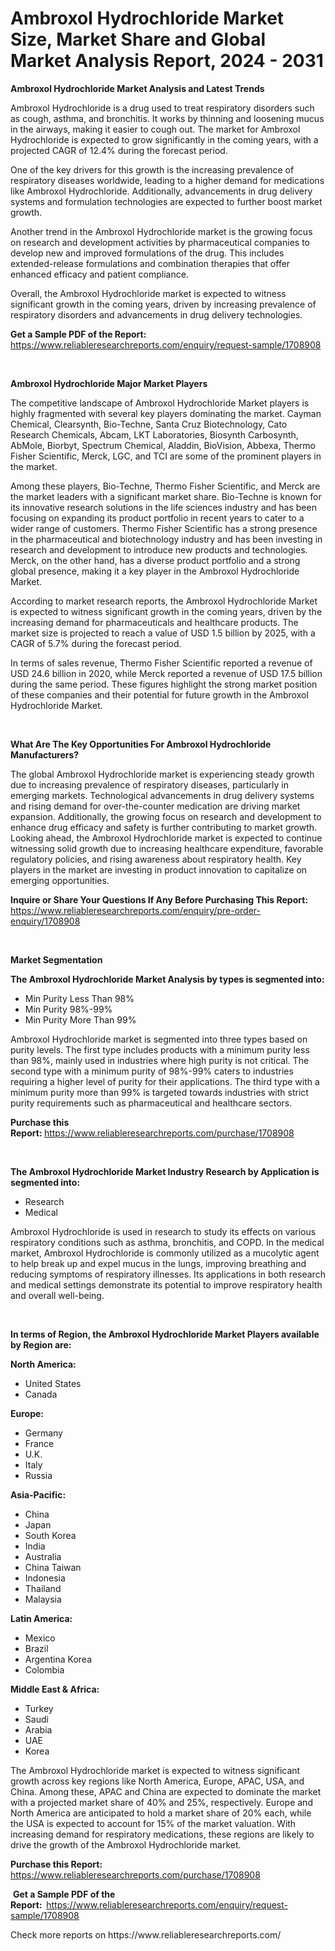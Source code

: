 <p><h1>Ambroxol Hydrochloride Market Size, Market Share and Global Market Analysis Report, 2024 - 2031</h1></p><p><strong>Ambroxol Hydrochloride Market Analysis and Latest Trends</strong></p>
<p><p>Ambroxol Hydrochloride is a drug used to treat respiratory disorders such as cough, asthma, and bronchitis. It works by thinning and loosening mucus in the airways, making it easier to cough out. The market for Ambroxol Hydrochloride is expected to grow significantly in the coming years, with a projected CAGR of 12.4% during the forecast period. </p><p>One of the key drivers for this growth is the increasing prevalence of respiratory diseases worldwide, leading to a higher demand for medications like Ambroxol Hydrochloride. Additionally, advancements in drug delivery systems and formulation technologies are expected to further boost market growth. </p><p>Another trend in the Ambroxol Hydrochloride market is the growing focus on research and development activities by pharmaceutical companies to develop new and improved formulations of the drug. This includes extended-release formulations and combination therapies that offer enhanced efficacy and patient compliance.</p><p>Overall, the Ambroxol Hydrochloride market is expected to witness significant growth in the coming years, driven by increasing prevalence of respiratory disorders and advancements in drug delivery technologies.</p></p>
<p><strong>Get a Sample PDF of the Report:&nbsp;</strong> <a href="https://www.reliableresearchreports.com/enquiry/request-sample/1708908">https://www.reliableresearchreports.com/enquiry/request-sample/1708908</a></p>
<p>&nbsp;</p>
<p><strong>Ambroxol Hydrochloride Major Market Players</strong></p>
<p><p>The competitive landscape of Ambroxol Hydrochloride Market players is highly fragmented with several key players dominating the market. Cayman Chemical, Clearsynth, Bio-Techne, Santa Cruz Biotechnology, Cato Research Chemicals, Abcam, LKT Laboratories, Biosynth Carbosynth, AbMole, Biorbyt, Spectrum Chemical, Aladdin, BioVision, Abbexa, Thermo Fisher Scientific, Merck, LGC, and TCI are some of the prominent players in the market.</p><p>Among these players, Bio-Techne, Thermo Fisher Scientific, and Merck are the market leaders with a significant market share. Bio-Techne is known for its innovative research solutions in the life sciences industry and has been focusing on expanding its product portfolio in recent years to cater to a wider range of customers. Thermo Fisher Scientific has a strong presence in the pharmaceutical and biotechnology industry and has been investing in research and development to introduce new products and technologies. Merck, on the other hand, has a diverse product portfolio and a strong global presence, making it a key player in the Ambroxol Hydrochloride Market.</p><p>According to market research reports, the Ambroxol Hydrochloride Market is expected to witness significant growth in the coming years, driven by the increasing demand for pharmaceuticals and healthcare products. The market size is projected to reach a value of USD 1.5 billion by 2025, with a CAGR of 5.7% during the forecast period.</p><p>In terms of sales revenue, Thermo Fisher Scientific reported a revenue of USD 24.6 billion in 2020, while Merck reported a revenue of USD 17.5 billion during the same period. These figures highlight the strong market position of these companies and their potential for future growth in the Ambroxol Hydrochloride Market.</p></p>
<p>&nbsp;</p>
<p><strong>What Are The Key Opportunities For Ambroxol Hydrochloride Manufacturers?</strong></p>
<p><p>The global Ambroxol Hydrochloride market is experiencing steady growth due to increasing prevalence of respiratory diseases, particularly in emerging markets. Technological advancements in drug delivery systems and rising demand for over-the-counter medication are driving market expansion. Additionally, the growing focus on research and development to enhance drug efficacy and safety is further contributing to market growth. Looking ahead, the Ambroxol Hydrochloride market is expected to continue witnessing solid growth due to increasing healthcare expenditure, favorable regulatory policies, and rising awareness about respiratory health. Key players in the market are investing in product innovation to capitalize on emerging opportunities.</p></p>
<p><strong>Inquire or Share Your Questions If Any Before Purchasing This Report:</strong> <a href="https://www.reliableresearchreports.com/enquiry/pre-order-enquiry/1708908">https://www.reliableresearchreports.com/enquiry/pre-order-enquiry/1708908</a></p>
<p>&nbsp;</p>
<p><strong>Market Segmentation</strong></p>
<p><strong>The Ambroxol Hydrochloride Market Analysis by types is segmented into:</strong></p>
<p><ul><li>Min Purity Less Than 98%</li><li>Min Purity 98%-99%</li><li>Min Purity More Than 99%</li></ul></p>
<p><p>Ambroxol Hydrochloride market is segmented into three types based on purity levels. The first type includes products with a minimum purity less than 98%, mainly used in industries where high purity is not critical. The second type with a minimum purity of 98%-99% caters to industries requiring a higher level of purity for their applications. The third type with a minimum purity more than 99% is targeted towards industries with strict purity requirements such as pharmaceutical and healthcare sectors.</p></p>
<p><strong>Purchase this Report:&nbsp;</strong><a href="https://www.reliableresearchreports.com/purchase/1708908">https://www.reliableresearchreports.com/purchase/1708908</a></p>
<p>&nbsp;</p>
<p><strong>The Ambroxol Hydrochloride Market Industry Research by Application is segmented into:</strong></p>
<p><ul><li>Research</li><li>Medical</li></ul></p>
<p><p>Ambroxol Hydrochloride is used in research to study its effects on various respiratory conditions such as asthma, bronchitis, and COPD. In the medical market, Ambroxol Hydrochloride is commonly utilized as a mucolytic agent to help break up and expel mucus in the lungs, improving breathing and reducing symptoms of respiratory illnesses. Its applications in both research and medical settings demonstrate its potential to improve respiratory health and overall well-being.</p></p>
<p>&nbsp;</p>
<p><strong>In terms of Region, the Ambroxol Hydrochloride Market Players available by Region are:</strong></p>
<p>
    <p> <strong> North America: </strong>
        <ul>
            <li>United States</li>
            <li>Canada</li>
        </ul>
        </p> 
    <p> <strong> Europe: </strong>
        <ul>
            <li>Germany</li>
            <li>France</li>
            <li>U.K.</li>
            <li>Italy</li>
            <li>Russia</li>
        </ul>
        </p> 
    <p> <strong> Asia-Pacific: </strong>
        <ul>
            <li>China</li>
            <li>Japan</li>
            <li>South Korea</li>
            <li>India</li>
            <li>Australia</li>
            <li>China Taiwan</li>
            <li>Indonesia</li>
            <li>Thailand</li>
            <li>Malaysia</li>
        </ul>
        </p> 
    <p> <strong> Latin America: </strong>
        <ul>
            <li>Mexico</li>
            <li>Brazil</li>
            <li>Argentina Korea</li>
            <li>Colombia</li>
        </ul>
        </p> 
    <p> <strong> Middle East & Africa: </strong>
        <ul>
            <li>Turkey</li>
            <li>Saudi</li>
            <li>Arabia</li>
            <li>UAE</li>
            <li>Korea</li>
        </ul>
    </p>
    </p>
<p><p>The Ambroxol Hydrochloride market is expected to witness significant growth across key regions like North America, Europe, APAC, USA, and China. Among these, APAC and China are expected to dominate the market with a projected market share of 40% and 25%, respectively. Europe and North America are anticipated to hold a market share of 20% each, while the USA is expected to account for 15% of the market valuation. With increasing demand for respiratory medications, these regions are likely to drive the growth of the Ambroxol Hydrochloride market.</p></p>
<p><strong>Purchase this Report: </strong><a href="https://www.reliableresearchreports.com/purchase/1708908">https://www.reliableresearchreports.com/purchase/1708908</a></p>
<p>&nbsp;<strong>Get a Sample PDF of the Report:&nbsp;&nbsp;</strong><a href="https://www.reliableresearchreports.com/enquiry/request-sample/1708908">https://www.reliableresearchreports.com/enquiry/request-sample/1708908</a></p>
<p><strong></strong></p>
<p>Check more reports on https://www.reliableresearchreports.com/</p>